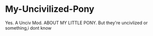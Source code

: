 # My-Uncivilized-Pony
Yes. A Unciv Mod. ABOUT MY LITTLE PONY. But they're uncivlized or something,i dont know
